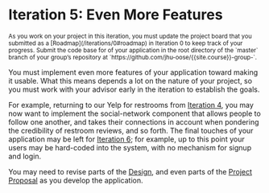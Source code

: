 # Iteration 5: Even More Features

<small>
As you work on your project in this iteration, you must update the project board that you submitted as a [Roadmap](/iterations/0#roadmap) in Iteration 0 to keep track of your progress.
</small>

<small>
Submit the code base for of your application in the root directory of the `master` branch of your group’s repository at `https://github.com/jhu-oose/{{site.course}}-group-<identifier>`.
</small>

You must implement even more features of your application toward making it usable. What this means depends a lot on the nature of your project, so you must work with your advisor early in the iteration to establish the goals.

For example, returning to our Yelp for restrooms from [Iteration 4](/iterations/4), you may now want to implement the social-network component that allows people to follow one another, and takes their connections in account when pondering the credibility of restroom reviews, and so forth. The final touches of your application may be left for [Iteration 6](/iterations/6); for example, up to this point your users may be hard-coded into the system, with no mechanism for signup and login.

You may need to revise parts of the [Design](/iterations/1#design), and even parts of the [Project Proposal](/iterations/0#project-proposal) as you develop the application.
